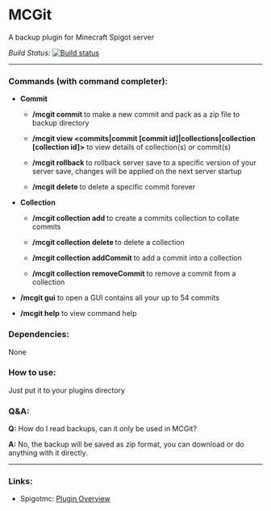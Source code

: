 # MCGit

A backup plugin for Minecraft Spigot server

*Build Status:* [![Build status](https://dev.azure.com/ranzeplay/MCGit/_apis/build/status/MCGit-Maven-CI)](https://dev.azure.com/ranzeplay/MCGit/_build/latest?definitionId=-1)

---

### Commands (with command completer):

- **Commit**

    - **/mcgit commit <description>** to make a new commit and pack as a zip file to backup directory

    - **/mcgit view <commits|commit [commit id]|collections|collection [collection id]>** to view details of collection(s) or commit(s)

    - **/mcgit rollback <commit id>** to rollback server save to a specific version of your server save, changes will be applied on the next server startup

    - **/mcgit delete <commit id>** to delete a specific commit forever

- **Collection**

    - **/mcgit collection add <collectionName> <collectionDescription>** to create a commits collection to collate commits

    - **/mcgit collection delete <collectionId>** to delete a collection

    - **/mcgit collection addCommit <collectionId> <commitId>** to add a commit into a collection

    - **/mcgit collection removeCommit <collectionId> <commitId>** to remove a commit from a collection

- **/mcgit gui** to open a GUI contains all your up to 54 commits

- **/mcgit help** to view command help

### Dependencies:

None

### How to use:
Just put it to your plugins directory

### Q&A:

**Q:** How do I read backups, can it only be used in MCGit?

**A:** No, the backup will be saved as zip format, you can download or do anything with it directly.

---

### Links:
- Spigotmc: [Plugin Overview](https://www.spigotmc.org/resources/mcgit.78677)